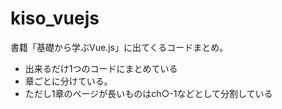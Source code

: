 # kiso_vuejs
書籍「基礎から学ぶVue.js」に出てくるコードまとめ。
- 出来るだけ1つのコードにまとめている
- 章ごとに分けている。
- ただし1章のページが長いものはch○-1などとして分割している
